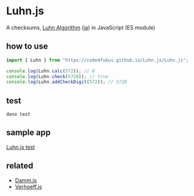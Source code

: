 # Luhn.js

A checksums, [Luhn Algorithm](https://en.wikipedia.org/wiki/Luhn_algorithm) ([ja](https://ja.wikipedia.org/wiki/Luhn%E3%82%A2%E3%83%AB%E3%82%B4%E3%83%AA%E3%82%BA%E3%83%A0)) in JavaScript (ES module)

## how to use

```js
import { Luhn } from "https://code4fukui.github.io/Luhn.js/Luhn.js";

console.log(Luhn.calc(572)); // 8
console.log(Luhn.check(5728)); // true
console.log(Luhn.addCheckDigit(572)); // 5728
```

## test

```
deno test
```

## sample app

[Luhn.js test](https://code4fukui.github.io/Luhn.js/)

## related

- [Damm.js](https://github.com/code4fukui/Damm.js)
- [Verhoeff.js](https://github.com/code4fukui/Verhoeff.js)
